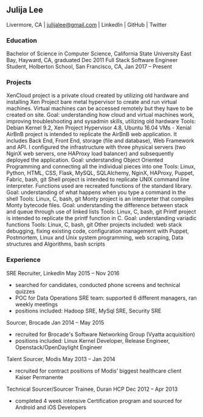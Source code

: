 ## Julija Lee
Livermore, CA   |   julijalee@gmail.com   |   LinkedIn   |   GitHub   |   Twitter

### Education

Bachelor of Science in Computer Science, California State University East Bay, Hayward, CA, graduated Dec 2011
Full Stack Software Engineer Student, Holberton School, San Francisco, CA, Jan 2017 – Present

### Projects

XenCloud project is a private cloud created by utilizing old hardware and installing Xen Project bare metal hypervisor to create and run virtual machines. Virtual machines can be accessed remotely but they have to be created on site.
Goal:	understanding how cloud and virtual machines work, improving troubleshooting and sysadmin skills, utilizing old hardware
Tools:	Debian Kernel 9.2, Xen Project Hypervisor 4.8, Ubuntu 16.04 VMs - Xenial
AirBnB project is intended to replicate the AirBnB web application. It includes Back End, Front End, storage (file and database), Web Framework and API. I configured the infrastructure with three physical servers (two NginX web servers, one HAProxy load balancer) and subsequently deployed the application.
Goal:	understanding Object Oriented Programming and connecting all the individual pieces into one
Tools:	Linux, Python, HTML, CSS, Flask, MySQL, SQLAlchemy, NginX, HAProxy, Puppet, Fabric, bash, git
Shell project is intended to replicate UNIX command line interpreter. Functions used are recreated functions of the standard library.
Goal:	understanding of what happens when you type a command in the shell
Tools:	Linux, C, bash, git
Monty project is an interpreter that compiles Monty bytecode files. 
Goal:	understanding the difference between stack and queue through use of linked lists
Tools:	Linux, C, bash, git
Printf project is intended to replicate the printf function in C.
Goal:	understanding variadic functions
Tools:	Linux, C, bash, git
Other projects included: web stack debugging, fixing existing code, configuration management with Puppet, Postmortem, Linux and Unix system programming, web scraping, Data structures and Algorithms, bash scripts

### Experience

SRE Recruiter, LinkedIn								May 2015 – Nov 2016
- searched for candidates, conducted phone screens and technical quizzes
- POC for Data Operations SRE team: supported 6 different managers, ran weekly meetings
- positions included: Hadoop SRE, MySql SRE, Security SRE

Sourcer, Brocade									Jan 2014 – May 2015
- recruited for Brocade's Software Networking Group (Vyatta acquisition)
- positions included: Linux Kernel Developer, Release Engineer, Openstack/OpenDaylight Engineer

Talent Sourcer, Modis								May 2013 – Jan 2014
- recruited for contract positions of  Modis’ biggest healthcare client Kaiser Permanente

Technical Sourcer/Sourcer Trainee, Duran HCP					Dec 2012 – Apr 2013
- completed 4 week intensive Certification program and sourced for Android and iOS Developers
